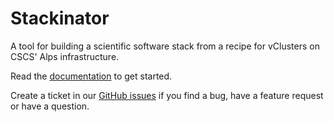 # Stackinator

A tool for building a scientific software stack from a recipe for vClusters on CSCS' Alps infrastructure.

Read the [documentation](https://eth-cscs.github.io/stackinator/) to get started.

Create a ticket in our [GitHub issues](https://github.com/eth-cscs/stackinator/issues) if you find a bug, have a feature request or have a question.
